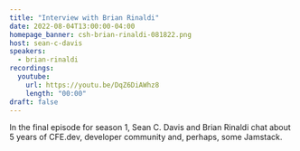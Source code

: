 ```yaml
---
title: "Interview with Brian Rinaldi"
date: 2022-08-04T13:00:00-04:00
homepage_banner: csh-brian-rinaldi-081822.png
host: sean-c-davis
speakers:
  - brian-rinaldi
recordings:
  youtube:
    url: https://youtu.be/DqZ6DiAWhz8
    length: "00:00"
draft: false
---
```


In the final episode for season 1, Sean C. Davis and Brian Rinaldi chat about 5 years of CFE.dev, developer community and, perhaps, some Jamstack.
